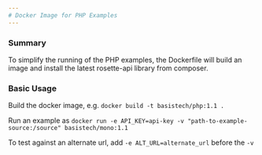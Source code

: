 ```yaml
---
# Docker Image for PHP Examples
---
```

### Summary
To simplify the running of the PHP examples, the Dockerfile will build an image and install the latest rosette-api library from composer.

### Basic Usage
Build the docker image, e.g. `docker build -t basistech/php:1.1 .`

Run an example as `docker run -e API_KEY=api-key -v "path-to-example-source:/source" basistech/mono:1.1`

To test against an alternate url, add `-e ALT_URL=alternate_url` before the `-v`